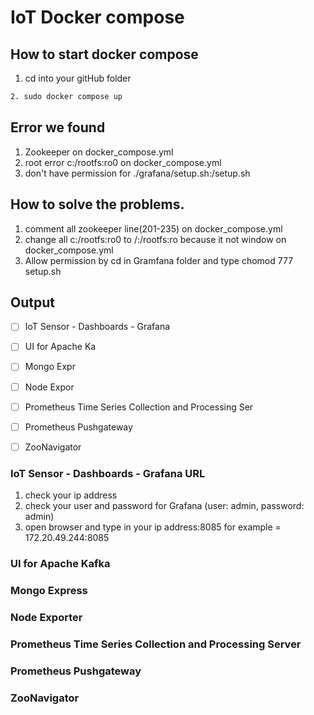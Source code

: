 # IoT Docker compose


## How to start docker compose
1. cd into your gitHub folder
```bash
2. sudo docker compose up
```

## Error we found 
1. Zookeeper on docker_compose.yml 
2. root error c:/rootfs:ro0 on docker_compose.yml  
3. don't have permission for ./grafana/setup.sh:/setup.sh 

## How to solve the problems.
1. comment all zookeeper line(201-235) on docker_compose.yml
2. change all c:/rootfs:ro0 to /:/rootfs:ro because it not window on docker_compose.yml
3. Allow permission by cd in Gramfana folder and type chomod 777 setup.sh

## Output

- [ ] IoT Sensor - Dashboards - Grafana 
- [ ] UI for Apache Ka
- [ ] Mongo Expr
- [ ] Node Expor
- [ ] Prometheus Time Series Collection and Processing Ser
- [ ] Prometheus Pushgateway
- [ ] ZooNavigator


### IoT Sensor - Dashboards - Grafana URL
1. check your ip address
2. check your user and password for Grafana (user: admin, password: admin)
3. open browser and type in your ip address:8085 for example = 172.20.49.244:8085

### UI for Apache Kafka

### Mongo Express

### Node Exporter

### Prometheus Time Series Collection and Processing Server

### Prometheus Pushgateway

### ZooNavigator
